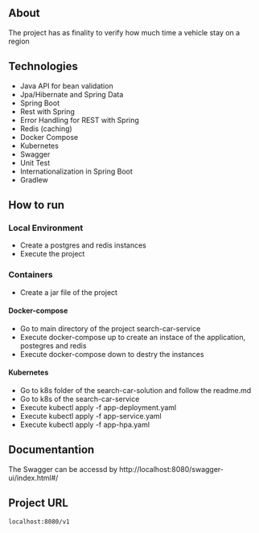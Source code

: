 ## About
The project has as finality to verify how much time a vehicle stay on a region

## Technologies
  * Java API for bean validation
  * Jpa/Hibernate and Spring Data
  * Spring Boot
  * Rest with Spring
  * Error Handling for REST with Spring
  * Redis (caching)
  * Docker Compose
  * Kubernetes
  * Swagger
  * Unit Test
  * Internationalization in Spring Boot
  * Gradlew

## How to run

### Local Environment
* Create a postgres and redis instances
* Execute the project

### Containers
* Create a jar file of the project

#### Docker-compose
* Go to main directory of the project search-car-service
* Execute docker-compose up to create an instace of the application, postegres and redis
* Execute docker-compose down to destry the instances

#### Kubernetes
* Go to k8s folder of the search-car-solution and follow the readme.md
* Go to k8s of the search-car-service
* Execute kubectl apply -f  app-deployment.yaml
* Execute kubectl apply -f  app-service.yaml
* Execute kubectl apply -f  app-hpa.yaml

## Documentantion

The Swagger can be accessd by http://localhost:8080/swagger-ui/index.html#/

## Project URL

`localhost:8080/v1`

